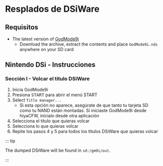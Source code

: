 # Resplados de DSiWare

## Requisitos

- The latest version of [GodMode9i](https://github.com/RocketRobz/godmode9i/releases)
  - Download the archive, extract the contents and place `GodMode9i.nds` anywhere on your SD card

## Nintendo DSi - Instrucciones

### Sección I - Volcar el título DSiWare

1. Inicia GodMode9i
2. Presiona <kbd>START</kbd> para abrir el menú START
3. Select `Title manager...`
   - Si esta opción no aparece, asegúrate de que tanto tu tarjeta SD como tu NAND están montadas. Si iniciaste GodMode9i desde hiyaCFW, inícialo desde otra aplicación
4. Selecciona el título que quieras volcar
5. Selecciona lo que quieras volcar
6. Repite los pasos 4 y 5 para todos los títulos DSiWare que quieras volcar

::: tip

The dumped DSiWare will be found in `sd:/gm9i/out`.

:::
